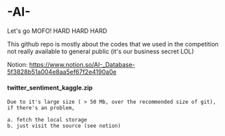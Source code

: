 # -AI-
Let's go MOFO! HARD HARD HARD

This github repo is mostly about the codes that we used in the competition
not really available to general public (it's our business secret LOL)


Notion: https://www.notion.so/AI-_Database-5f3828b51a004e8aa5ef67f2e4190a0e


#### twitter_sentiment_kaggle.zip

    Due to it's large size ( > 50 Mb, over the recommended size of git), if there's an problem, 

    a. fetch the local storage
    b. just visit the source (see notion)


